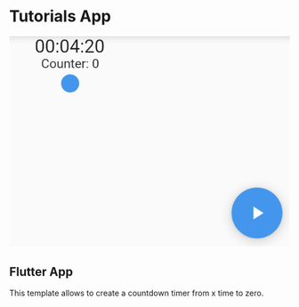 # Tutorials App

![Image1 of App](example1.png)
    
## Flutter App

This template allows to create a countdown timer from x time to zero.


